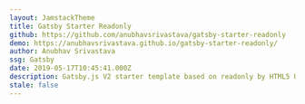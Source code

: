```yaml
---
layout: JamstackTheme
title: Gatsby Starter Readonly
github: https://github.com/anubhavsrivastava/gatsby-starter-readonly
demo: https://anubhavsrivastava.github.io/gatsby-starter-readonly/
author: Anubhav Srivastava
ssg: Gatsby
date: 2019-05-17T10:45:41.000Z
description: Gatsby.js V2 starter template based on readonly by HTML5 UP
stale: false
---
```

